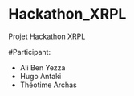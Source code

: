 # Hackathon_XRPL
Projet Hackathon XRPL

#Participant: 
- Ali Ben Yezza
- Hugo Antaki
- Théotime Archas

